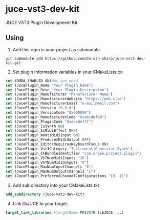 ﻿# juce-vst3-dev-kit
JUCE VST3 Plugin Development Kit

## Using
1. Add this repo in your project as submodule.  
```shell
git submodule add https://github.com/Do-sth-sharp/juce-vst3-dev-kit.git
```

2. Set plugin information variables in your CMakeLists.txt  
```cmake
set (DMDA_ENABLED ON)#As you need
set (JucePlugin_Name "Your Plugin Name")
set (JucePlugin_Desc "Your Plugin Description")
set (JucePlugin_Manufacturer "Manufacturer Name")
set (JucePlugin_ManufacturerWebsite "https://web.site")
set (JucePlugin_ManufacturerEmail "e-mail@mail.com")
set (JucePlugin_Version "0.0.0")
set (JucePlugin_VersionCode "0x000000")
set (JucePlugin_ManufacturerCode "0xabcdef00")
set (JucePlugin_PluginCode "0xabcdefff")
set (JucePlugin_IsSynth ON)
set (JucePlugin_IsMidiEffect OFF)
set (JucePlugin_WantsMidiInput ON)
set (JucePlugin_ProducesMidiOutput OFF)
set (JucePlugin_EditorRequiresKeyboardFocus ON)
set (JucePlugin_Vst3Category "Instrument|Generator|Synth")
set (JucePlugin_CFBundleIdentifier "com.organ.project.plugin")
set (JucePlugin_VSTNumMidiInputs "16")
set (JucePlugin_VSTNumMidiOutputs "0")
set (JucePlugin_MaxNumInputChannels "0")
set (JucePlugin_MaxNumOutputChannels "1")
set (JucePlugin_PreferredChannelConfigurations "{0, 1}")
```

3. Add sub directory into your CMakeLists.txt  
```cmake
add_subdirectory (juce-vst3-dev-kit)
```

4. Link libJUCE to your target.  
```cmake
target_link_libraries (targetName PRIVATE libJUCE ...)
```